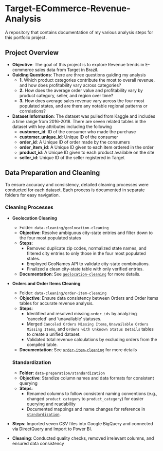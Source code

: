 # Target-ECommerce-Revenue-Analysis
A repository that contains documentation of my various analysis steps for this portfolio project.

## Project Overview
- **Objective**: The goal of this project is to explore Revenue trends in E-commerce sales data from Target in Brazil.
- **Guiding Questions**: There are three questions guiding my analysis
  - **1.** Which product categories contribute the most to overall revenue, and how does profitability vary across categories?
  - **2.** How does the average order value and profitability vary by product category, seller, and region over time?
  - **3.** How does average sales revenue vary across the four most populated states, and are there any notable regional patterns or correlations?
- **Dataset Information**: The dataset was pulled from Kaggle and includes a time range from 2016-2018. There are seven related tables in the dataset with key attributes including the following
    - **customer_id**: ID of the consumer who made the purchase
    - **customer_unique_id**: Unique ID of the consumer
    - **order_id**: A Unique ID of order made by the consumers
    - **order_item_id**: A Unique ID given to each item ordered in the order
    - **product_id**: A Unique ID given to each product available on the site
    - **seller_id**: Unique ID of the seller registered in Target
## Data Preparation and Cleaning
To ensure accuracy and consistency, detailed cleaning processes were conducted for each dataset. Each process is documented in separate folders for easy navigation.
### Cleaning Processes
- **Geolocation Cleaning**
  - Folder: `data-cleaning/geolocation-cleaning`
  - **Objective**: Resolve ambiguous city-state entries and filter down to the four most populated states
  - **Steps**:
      - Removed duplicate zip codes, normalized state names, and filtered city entries to only those in the four most populated states.
      - Employed GeoNames API to validate city-state combinations.
      - Finalized a clean city-state table with only verified entries.
  - **Documentation**: See [`geolocation-cleaning`](./data-cleaning/geolocation-cleaning) for more details.
- **Orders and Order Items Cleaning**
  - Folder: `data-cleaning/order-item-cleaning`
  - **Objective**: Ensure data consistency between Orders and Order Items tables for accurate revenue analysis.
  - **Steps**:
     - Identified and resolved missing `order_ids` by analyzing ‘canceled’ and ‘unavailable’ statuses.
     - Merged `Canceled Orders Missing Items`, `Unavailable Orders Missing Items`, and `Orders with Unknown Status Details` tables to create a unified dataset.
     - Validated total revenue calculations by excluding orders from the compiled table.
  - **Documentation**: See [`order-item-cleaning`](data-cleaning/order-item-cleaning) for more details
  ### Standardization
  - **Folder**: `data-preparation/standardization`
  - **Objective**: Standize column names and data formats for consistent querying
  - **Steps**:
    - Renamed columns to follow consistent naming conventions (e.g., changed `product category` to `product_category`) for easier querying and readability
    - Documented mappings and name changes for reference in [`standardization`](.data-preparation/standardization).

 - **Steps**: Imported seven CSV files into Google BigQuery and connected via DirectQuery and Import to Power BI.
 - **Cleaning**: Conducted quality checks, removed irrelevant columns, and ensured data consistency
 
